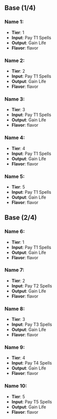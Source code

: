 ## Base (1/4)

### Name 1:
* **Tier**: 1
* **Input**: Pay T1 Spells
* **Output**: Gain Life
* **Flavor**: flavor

### Name 2:
* **Tier**: 2
* **Input**: Pay T1 Spells
* **Output**: Gain Life
* **Flavor**: flavor

### Name 3:
* **Tier**: 3
* **Input**: Pay T1 Spells
* **Output**: Gain Life
* **Flavor**: flavor

### Name 4:
* **Tier**: 4
* **Input**: Pay T1 Spells
* **Output**: Gain Life
* **Flavor**: flavor

### Name 5:
* **Tier**: 5
* **Input**: Pay T1 Spells
* **Output**: Gain Life
* **Flavor**: flavor

## Base (2/4)

### Name 6:
* **Tier**: 1
* **Input**: Pay T1 Spells
* **Output**: Gain Life
* **Flavor**: flavor

### Name 7:
* **Tier**: 2
* **Input**: Pay T2 Spells
* **Output**: Gain Life
* **Flavor**: flavor

### Name 8:
* **Tier**: 3
* **Input**: Pay T3 Spells
* **Output**: Gain Life
* **Flavor**: flavor

### Name 9:
* **Tier**: 4
* **Input**: Pay T4 Spells
* **Output**: Gain Life
* **Flavor**: flavor

### Name 10:
* **Tier**: 5
* **Input**: Pay T5 Spells
* **Output**: Gain Life
* **Flavor**: flavor
